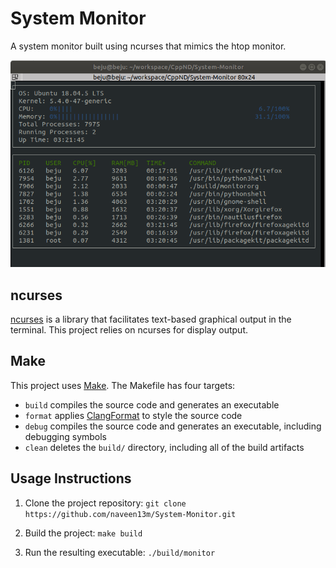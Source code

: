 # System Monitor

A system monitor built using ncurses that mimics the htop monitor.

![System Monitor](images/system_monitor.png)

## ncurses
[ncurses](https://www.gnu.org/software/ncurses/) is a library that facilitates text-based graphical output in the terminal. This project relies on ncurses for display output.

## Make
This project uses [Make](https://www.gnu.org/software/make/). The Makefile has four targets:
* `build` compiles the source code and generates an executable
* `format` applies [ClangFormat](https://clang.llvm.org/docs/ClangFormat.html) to style the source code
* `debug` compiles the source code and generates an executable, including debugging symbols
* `clean` deletes the `build/` directory, including all of the build artifacts

## Usage Instructions

1. Clone the project repository: `git clone https://github.com/naveen13m/System-Monitor.git`

2. Build the project: `make build`

3. Run the resulting executable: `./build/monitor`
